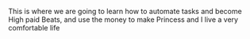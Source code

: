 This is where we are going to learn how to automate tasks and become High paid Beats, and use the money to make Princess and I live a very comfortable life
